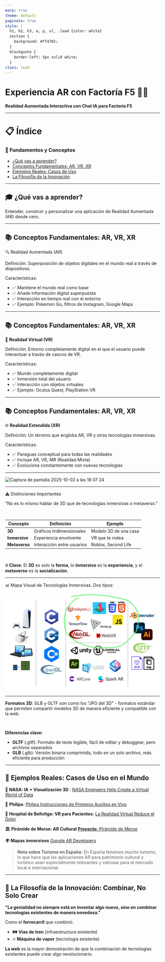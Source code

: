 ```yaml
---
marp: true
theme: default
paginate: true
style: |
  h1, h2, h3, a, p, ul, .lead {color: white}
  section {
    background: #ff4702;
  }
  blockquote {
    border-left: 5px solid white;
  }
class: lead
---
```



# Experiencia AR con Factoría F5 🤖✨ 

**Realidad Aumentada Interactiva con Chat IA para Factoría F5**

---

# 📋 Índice

### 🎯 Fundamentos y Conceptos
- [¿Qué vas a aprender?](#-qué-vas-a-aprender-en-esta-guía)
- [Conceptos Fundamentales: AR, VR, XR](#-conceptos-fundamentales-ar-vr-xr-y)
- [Ejemplos Reales: Casos de Uso](#-ejemplos-reales-casos-de-uso-en-el-mundo)
- [La Filosofía de la Innovación](#-la-filosofía-de-la-innovación-combinar-no-solo-crear)

---

## 🎓 ¿Qué vas a aprender?

Entender, construir y personalizar una aplicación de Realidad Aumentada (AR) desde cero.

---

## 📚 Conceptos Fundamentales: AR, VR, XR

🔍 Realidad Aumentada (AR)

Definición: Superposición de objetos digitales en el mundo real a través de dispositivos.

Características:
- ✅ Mantiene el mundo real como base
- ✅ Añade información digital superpuesta
- ✅ Interacción en tiempo real con el entorno
- ✅ Ejemplo: Pokemon Go, filtros de Instagram, Google Maps

---

## 📚 Conceptos Fundamentales: AR, VR, XR

🥽 **Realidad Virtual (VR)**

Definición: Entorno completamente digital en el que el usuario puede interactuar a través de cascos de VR.

Características:
- ✅ Mundo completamente digital
- ✅ Inmersión total del usuario
- ✅ Interacción con objetos virtuales
- ✅ Ejemplo: Oculus Quest, PlayStation VR

---

## 📚 Conceptos Fundamentales: AR, VR, XR

🌐 **Realidad Extendida (XR)**

Definición: Un término que engloba AR, VR y otras tecnologías inmersivas.

Características:
- ✅ Paraguas conceptual para todas las realidades
- ✅ Incluye AR, VR, MR (Realidad Mixta)
- ✅ Evoluciona constantemente con nuevas tecnologías

---

<img width="1070" height="520" alt="Captura de pantalla 2025-10-02 a las 16 07 24" src="https://github.com/user-attachments/assets/00d67881-8040-4b6c-9270-f12bb6380964" />

---

⚠️ Distinciones Importantes

"No es lo mismo hablar de 3D que de tecnologías inmersivas o metaverso."

<br/>

| Concepto | Definición | Ejemplo |
|----------|------------|---------|
| **3D** | Gráficos tridimensionales | Modelo 3D de una casa |
| **Inmersivo** | Experiencia envolvente | VR que te rodea |
| **Metaverso** | Interacción entre usuarios | Roblox, Second Life |

<br>

**💡 Clave**: El **3D** es solo la **forma**, lo **inmersivo** es la **experiencia**, y el **metaverso** es la **socialización**.

---

📊 Mapa Visual de Tecnologías Inmersivas. Dos tipos:

![Tecnologías Inmersivas](img/inmersivetechs.jpg)

---


**Formatos 3D**: GLB y GLTF son como los "JPG del 3D" - formatos estándar que permiten compartir modelos 3D de manera eficiente y compatible con la web.

<br>

 **Diferencias clave:**
- **GLTF** (.gltf): Formato de texto legible, fácil de editar y debuggear, pero archivos separados
- **GLB** (.glb): Versión binaria comprimida, todo en un solo archivo, más eficiente para producción

---

## 🌟 Ejemplos Reales: Casos de Uso en el Mundo

 🚀 **NASA: IA + Visualización 3D** : [NASA Engineers Help Create a Virtual World of Data](https://www.nasa.gov/feature/nasa-engineers-help-create-a-virtual-world-of-data)

 🏥 **Philips**: [Philips Instrucciones de Primeros Auxilios en Vivo](https://www.philips.com/a-w/about/news/archive/standard/news/press/2018/20181218-philips-helps-first-responders-save-lives-with-augmented-reality.html)

🏥 **Hospital de Bellvitge: VR para Pacientes**: [La Realidad Virtual Reduce el Dolor](https://www.bellvitgehospital.cat/es/noticias/la-realidad-virtual-reduce-el-dolor-y-ansiedad-en-pacientes-de-uci)

🏛️ **Pirámide de Meroe: AR Cultural** [**Proyecto**: Pirámide de Meroe](https://artsexperiments.withgoogle.com/meroe/)

🌍 **Mapas inmersivos** [Google AR Developers](https://developers.google.com/ar)

>  **Nota sobre Turismo en España**: En España tenemos mucho turismo, lo que hace que las aplicaciones AR para patrimonio cultural y turístico sean especialmente relevantes y valiosas para el mercado local e internacional.

---

## 🚂 La Filosofía de la Innovación: Combinar, No Solo Crear

**"La genialidad no siempre está en inventar algo nuevo, sino en combinar tecnologías existentes de manera novedosa."**

Como el **ferrocarril** que combinó:
- 🛤️ **Vías de tren** (infraestructura existente)
- 🔥 **Máquina de vapor** (tecnología existente)

**La web** es la mayor demostración de que la combinación de tecnologías existentes puede crear algo revolucionario.
